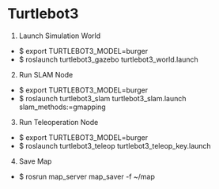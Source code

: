 # Turtlebot3



1. Launch Simulation World
  - $ export TURTLEBOT3_MODEL=burger
  - $ roslaunch turtlebot3_gazebo turtlebot3_world.launch
2. Run SLAM Node
  - $ export TURTLEBOT3_MODEL=burger
  - $ roslaunch turtlebot3_slam turtlebot3_slam.launch slam_methods:=gmapping
3. Run Teleoperation Node
  - $ export TURTLEBOT3_MODEL=burger
  - $ roslaunch turtlebot3_teleop turtlebot3_teleop_key.launch
4. Save Map
  - $ rosrun map_server map_saver -f ~/map
